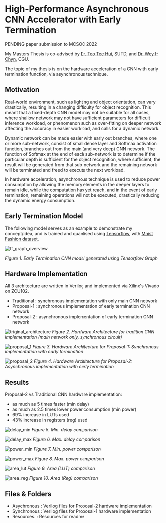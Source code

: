 # High-Performance Asynchronous CNN Accelerator with Early Termination

PENDING paper submission to MCSOC 2022

My Masters Thesis is co-advised by [Dr. Teo Tee Hui](https://epd.sutd.edu.sg/people/faculty/teo-tee-hui), SUTD, and [Dr. Wey I-Chyn](https://ee.cgu.edu.tw/p/405-1083-564,c11454.php?Lang=en), CGU.

The topic of my thesis is on the hardware acceleration of a CNN with early termination function, via asynchronous technique.

## Motivation
Real-world environment, such as lighting and object orientation, can vary drastically, resulting in a changing difficulty for object recognition. This meant that a fixed-depth CNN model may not be suitable for all cases, where shallow network may not have sufficient parameters for difficult inference workload, or phenomenon such as over-fitting on deeper network affecting the accuracy in easier workload, and calls for a dynamic network.

Dynamic network can be made easier with early out branches, where one or more sub-network, consist of small dense layer and Softmax activation function, branches out from the main (and very deep) CNN network. The function of Softmax at the end of each sub-network is to determine if the particular depth is sufficient for the object recognition, where sufficient, the result will be generated from that sub-network and the remaining network will be terminated and freed to execute the next workload.

In hardware acceleration, asynchronous technique is used to reduce power consumption by allowing the memory elements in the deeper layers to remain idle, while the computation has yet reach, and in the event of early termination, remaining operations will not be executed, drastically reducing the dynamic energy consumption.

## Early Termination Model

The following model serves as an example to demonstrate my concept/idea, and is trained and quantised using [Tensorflow](https://www.tensorflow.org/), with [Mnist Fashion dataset](https://github.com/zalandoresearch/fashion-mnist).
 
![tf_graph_overview](https://github.com/lootr5858/master_thesis/blob/69872bdd97cd17967ba9b78947fcf1ef0892a5fa/resources/tf_grpah_overview.png)

*Figure 1. Early Termination CNN model generated using Tensorflow Graph*

## Hardware Implementation

All 3 architecture are written in Verilog and implemented via Xilinx's Vivado on ZCU102.
- Traditional : synchronous implementation with only main CNN network
- Proposal-1  : synchronous implementation of early termination CNN network
- Proposal-2  : asynchronous implementation of early termination CNN network

![triginal_architecture](https://github.com/lootr5858/master_thesis/blob/69872bdd97cd17967ba9b78947fcf1ef0892a5fa/resources/cnn_chip-traditional_architecture.drawio.png)
*Figure 2. Hardware Architecture for tradition CNN implementation (main network only, synchronous circuit)*

![proposal_1](https://github.com/lootr5858/master_thesis/blob/69872bdd97cd17967ba9b78947fcf1ef0892a5fa/resources/cnn_chip-proposal-1_architecture.drawio.png)
*Figure 3. Hardware Architecture for Proposal-1: Synchronous implementation with early termination*

![proposal_2](https://github.com/lootr5858/master_thesis/blob/69872bdd97cd17967ba9b78947fcf1ef0892a5fa/resources/cnn_chip-proposal-2_architecture.drawio.png)
*Figure 4. Hardware Architecture for Proposal-2: Asynchronous implementation with early termination*

## Results

Proposal-2 vs Traditional CNN hardware implementation:
- as much as 5 times faster (min delay)
- as much as 2.5 times lower power consumption (min power)
- 69% increase in LUTs used
- 43% increase in registers (reg) used

![delay_min](https://github.com/lootr5858/master_thesis/blob/f70bf49b42d542e96754be6f64dc8bec81ddcb6b/resources/delay_min.png)
*Figure 5. Min. delay comparison*

![delay_max](https://github.com/lootr5858/master_thesis/blob/f70bf49b42d542e96754be6f64dc8bec81ddcb6b/resources/delay_max.png)
*Figure 6. Max. delay comparison*

![power_min](https://github.com/lootr5858/master_thesis/blob/f70bf49b42d542e96754be6f64dc8bec81ddcb6b/resources/power_min.png)
*Figure 7. Min. power comparison*

![power_max](https://github.com/lootr5858/master_thesis/blob/f70bf49b42d542e96754be6f64dc8bec81ddcb6b/resources/power_max.png)
*Figure 8. Max. power comparison*

![area_lut](https://github.com/lootr5858/master_thesis/blob/f70bf49b42d542e96754be6f64dc8bec81ddcb6b/resources/area_lut.png)
*Figure 9. Area (LUT) comparison*

![area_reg](https://github.com/lootr5858/master_thesis/blob/f70bf49b42d542e96754be6f64dc8bec81ddcb6b/resources/area_reg.png)
*Figure 10. Area (Reg) comparison*

## Files & Folders
- Asychronous : Verilog files for Proposal-2 hardware implementation
- Synchronous : Verilog files for Proposal-1 hardware implementation
- Resources.  : Resources for readme
